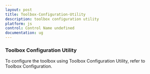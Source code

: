 ```yaml
---
layout: post
title: Toolbox-Configuration-Utility
description: toolbox configuration utility
platform: js
control: Control Name undefined
documentation: ug
---
```


### Toolbox Configuration Utility

To configure the toolbox using Toolbox Configuration Utility, refer to Toolbox Configuration.

